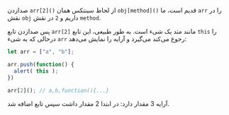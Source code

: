 صدازدن `arr[2]()` از لحاظ سینتکس همان `obj[method]()` قدیم است، ما `arr` را در نقش `obj` داریم و `2` در نقش `method`.

پس صدازدن تابع `arr[2]` مانند متد یک شیء است. به طور طبیعی، این تابع `this` را درحالی که به شیء `arr` رجوع می‌کند می‌گیرد و آرایه را نمایش می‌دهد:

```js run
let arr = ["a", "b"];

arr.push(function() {
  alert( this );
})

arr[2](); // a,b,function(){...}
```
آرایه 3 مقدار دارد: در ابتدا 2 مقدار داشت سپس تابع اضافه شد.
